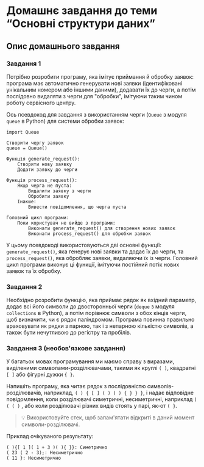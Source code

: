 # Домашнє завдання до теми “Основні структури даних”

## Опис домашнього завдання

### Завдання 1

Потрібно розробити програму, яка імітує приймання й обробку заявок: програма має автоматично генерувати нові заявки (ідентифіковані унікальним номером або іншими даними), додавати їх до черги, а потім послідовно видаляти з черги для "обробки", імітуючи таким чином роботу сервісного центру.

Ось псевдокод для завдання з використанням черги (`Queue` з модуля `queue` в Python) для системи обробки заявок:

```
import Queue

Створити чергу заявок
queue = Queue()

Функція generate_request():
    Створити нову заявку
    Додати заявку до черги

Функція process_request():
    Якщо черга не пуста:
        Видалити заявку з черги
        Обробити заявку
    Інакше:
        Вивести повідомлення, що черга пуста

Головний цикл програми:
    Поки користувач не вийде з програми:
        Виконати generate_request() для створення нових заявок
        Виконати process_request() для обробки заявок
```

У цьому псевдокоді використовуються дві основні функції: `generate_request()`, яка генерує нові заявки та додає їх до черги, та `process_request()`, яка обробляє заявки, видаляючи їх із черги. Головний цикл програми виконує ці функції, імітуючи постійний потік нових заявок та їх обробку.

### Завдання 2

Необхідно розробити функцію, яка приймає рядок як вхідний параметр, додає всі його символи до двосторонньої черги (`deque` з модуля `collections` в Python), а потім порівнює символи з обох кінців черги, щоб визначити, чи є рядок паліндромом. Програма повинна правильно враховувати як рядки з парною, так і з непарною кількістю символів, а також бути нечутливою до регістру та пробілів.

### Завдання 3 (необов'язкове завдання)

У багатьох мовах програмування ми маємо справу з виразами, виділеними символами-розділювачами, такими як круглі `( )`, квадратні `[ ]` або фігурні дужки `{ }`.

Напишіть програму, яка читає рядок з послідовністю символів-розділювачів, наприклад, `( ) { [ ] ( ) ( ) { } } }`, і надає відповідне повідомлення, коли розділювачі симетричні, несиметричні, наприклад `( ( ( )` , або коли розділювачі різних видів стоять у парі, як-от `( }`.

>💡 Використовуйте стек, щоб запам'ятати відкриті в даний момент символи-розділювачі.


Приклад очікуваного результату:
```
( ){[ 1 ]( 1 + 3 )( ){ }}: Симетрично
( 23 ( 2 - 3);: Несиметрично
( 11 }: Несиметрично
```

